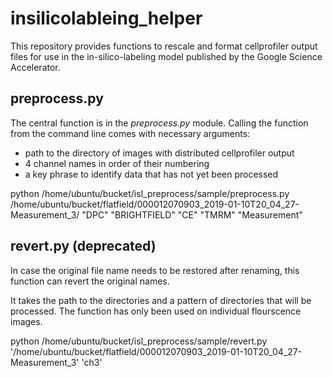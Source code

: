 # insilicolableing_helper

This repository provides functions to rescale and format cellprofiler output files for use in the in-silico-labeling model published by the Google Science Accelerator. 

## preprocess.py

The central function is in the *preprocess.py* module. Calling the function from the command line comes with necessary arguments: 

* path to the directory of images with distributed cellprofiler output
* 4 channel names in order of their numbering 
* a key phrase to identify data that has not yet been processed

python /home/ubuntu/bucket/isl_preprocess/sample/preprocess.py /home/ubuntu/bucket/flatfield/000012070903_2019-01-10T20_04_27-Measurement_3/ "DPC" "BRIGHTFIELD" "CE" "TMRM" "Measurement"

## revert.py (deprecated)

In case the original file name needs to be restored after renaming, this function can revert the original names. 

It takes the path to the directories and a pattern of directories that will be processed. The function has only been used on individual flourscence images. 

python /home/ubuntu/bucket/isl_preprocess/sample/revert.py '/home/ubuntu/bucket/flatfield/000012070903_2019-01-10T20_04_27-Measurement_3' 'ch3'


